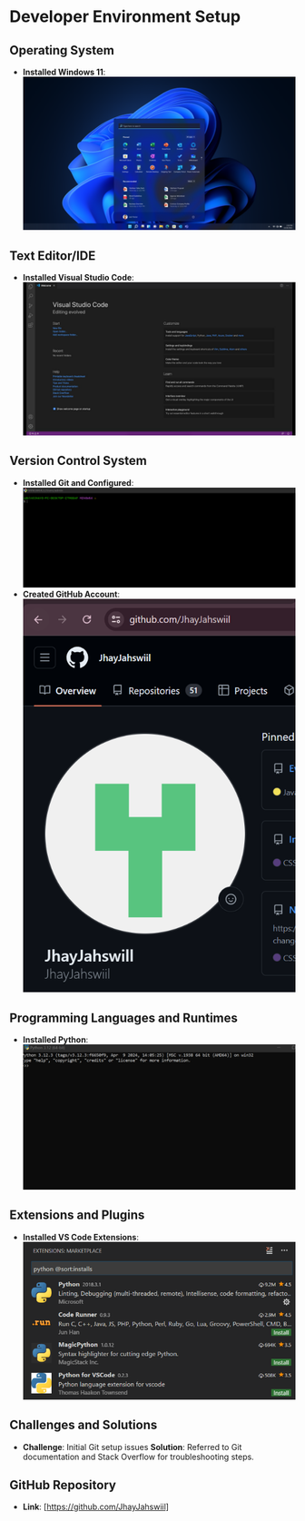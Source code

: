 # Developer Environment Setup

## Operating System
- **Installed Windows 11**:
  ![Windows 11 Installation](screenshots/windows11-installation.png)

## Text Editor/IDE
- **Installed Visual Studio Code**:
  ![Visual Studio Code Installation](screenshots/vscode-installation.png)

## Version Control System
- **Installed Git and Configured**:
  ![Git Configuration](screenshots/git-configuration.png)
- **Created GitHub Account**:
  ![GitHub Account](screenshots/github-account.png)

## Programming Languages and Runtimes
- **Installed Python**:
  ![Python Installation](screenshots/python-installation.png)

## Extensions and Plugins
- **Installed VS Code Extensions**:
  ![VS Code Extensions](screenshots/vscode-extensions.png)

## Challenges and Solutions
- **Challenge**: Initial Git setup issues
  **Solution**: Referred to Git documentation and Stack Overflow for troubleshooting steps.

## GitHub Repository
- **Link**: [https://github.com/JhayJahswiil]
